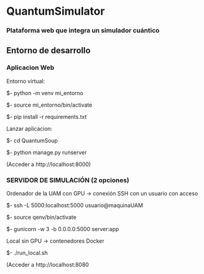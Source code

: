 # QuantumSimulator
### Plataforma web que integra un simulador cuántico

## Entorno de desarrollo

### Aplicacion Web

Entorno virtual:

$- python -m venv mi_entorno

$- source mi_entorno/bin/activate

$- pip install -r requirements.txt


Lanzar aplicacion:

$- cd QuantumSoup

$- python manage.py runserver

(Acceder a http://localhost:8000)



### SERVIDOR DE SIMULACIÓN (2 opciones)

Ordenador de la UAM con GPU -> conexión SSH con un usuario con acceso

$- ssh -L 5000:localhost:5000 usuario@maquinaUAM

$- source qenv/bin/activate

$- gunicorn -w 3 -b 0.0.0.0:5000 server:app


Local sin GPU -> contenedores Docker

$- ./run_local.sh

(Acceder a http://localhost:8080


